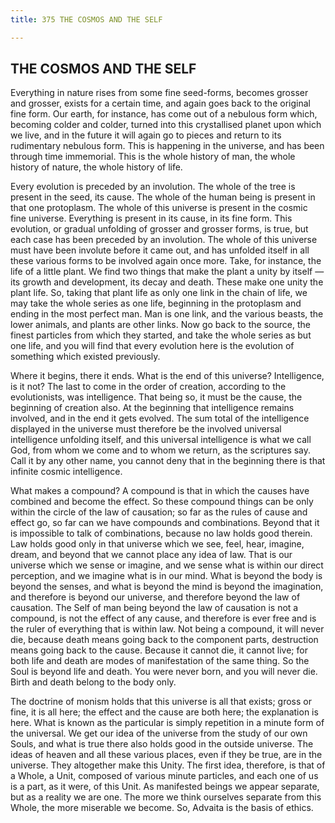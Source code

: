 ```yaml
---
title: 375 THE COSMOS AND THE SELF

---
```

  

## THE COSMOS AND THE SELF

Everything in nature rises from some fine seed-forms, becomes grosser
and grosser, exists for a certain time, and again goes back to the
original fine form. Our earth, for instance, has come out of a nebulous
form which, becoming colder and colder, turned into this crystallised
planet upon which we live, and in the future it will again go to pieces
and return to its rudimentary nebulous form. This is happening in the
universe, and has been through time immemorial. This is the whole
history of man, the whole history of nature, the whole history of life.

Every evolution is preceded by an involution. The whole of the tree is
present in the seed, its cause. The whole of the human being is present
in that one protoplasm. The whole of this universe is present in the
cosmic fine universe. Everything is present in its cause, in its fine
form. This evolution, or gradual unfolding of grosser and grosser forms,
is true, but each case has been preceded by an involution. The whole of
this universe must have been involute before it came out, and has
unfolded itself in all these various forms to be involved again once
more. Take, for instance, the life of a little plant. We find two things
that make the plant a unity by itself — its growth and development, its
decay and death. These make one unity the plant life. So, taking that
plant life as only one link in the chain of life, we may take the whole
series as one life, beginning in the protoplasm and ending in the most
perfect man. Man is one link, and the various beasts, the lower animals,
and plants are other links. Now go back to the source, the finest
particles from which they started, and take the whole series as but one
life, and you will find that every evolution here is the evolution of
something which existed previously.

Where it begins, there it ends. What is the end of this universe?
Intelligence, is it not? The last to come in the order of creation,
according to the evolutionists, was intelligence. That being so, it must
be the cause, the beginning of creation also. At the beginning that
intelligence remains involved, and in the end it gets evolved. The sum
total of the intelligence displayed in the universe must therefore be
the involved universal intelligence unfolding itself, and this universal
intelligence is what we call God, from whom we come and to whom we
return, as the scriptures say. Call it by any other name, you cannot
deny that in the beginning there is that infinite cosmic intelligence.

What makes a compound? A compound is that in which the causes have
combined and become the effect. So these compound things can be only
within the circle of the law of causation; so far as the rules of cause
and effect go, so far can we have compounds and combinations. Beyond
that it is impossible to talk of combinations, because no law holds good
therein. Law holds good only in that universe which we see, feel, hear,
imagine, dream, and beyond that we cannot place any idea of law. That is
our universe which we sense or imagine, and we sense what is within our
direct perception, and we imagine what is in our mind. What is beyond
the body is beyond the senses, and what is beyond the mind is beyond the
imagination, and therefore is beyond our universe, and therefore beyond
the law of causation. The Self of man being beyond the law of causation
is not a compound, is not the effect of any cause, and therefore is ever
free and is the ruler of everything that is within law. Not being a
compound, it will never die, because death means going back to the
component parts, destruction means going back to the cause. Because it
cannot die, it cannot live; for both life and death are modes of
manifestation of the same thing. So the Soul is beyond life and death.
You were never born, and you will never die. Birth and death belong to
the body only.

The doctrine of monism holds that this universe is all that exists;
gross or fine, it is all here; the effect and the cause are both here;
the explanation is here. What is known as the particular is simply
repetition in a minute form of the universal. We get our idea of the
universe from the study of our own Souls, and what is true there also
holds good in the outside universe. The ideas of heaven and all these
various places, even if they be true, are in the universe. They
altogether make this Unity. The first idea, therefore, is that of a
Whole, a Unit, composed of various minute particles, and each one of us
is a part, as it were, of this Unit. As manifested beings we appear
separate, but as a reality we are one. The more we think ourselves
separate from this Whole, the more miserable we become. So, Advaita is
the basis of ethics.